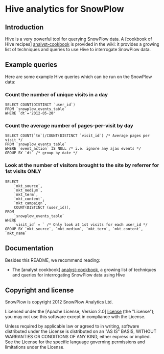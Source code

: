 # Hive analytics for SnowPlow

## Introduction

Hive is a very powerful tool for querying SnowPlow data.
A [cookbook of Hive recipes] [analyst-cookbook] is provided in the wiki: it provides a growing list of techniques and queries to use Hive to interrogate SnowPlow data.

## Example queries

Here are some example Hive queries which can be run on the SnowPlow data:

### Count the number of unique visits in a day

	SELECT COUNT(DISTINCT `user_id`)
	FROM `snowplow_events_table`
	WHERE `dt`='2012-05-20'

### Count the average number of pages-per-visit by day

	SELECT COUNT(`tm`)/COUNT(DISTINCT `visit_id`) /* Average pages per visit */
	FROM `snowplow_events_table`
	WHERE `event_action` IS NULL /* i.e. ignore any ajax events */ 
	GROUP BY `dt` /* group by date */
	
### Look at the number of visitors brought to the site by referrer for 1st visits ONLY

	SELECT
		`mkt_source`,
		`mkt_medium`,
		`mkt_term`,
		`mkt_content`,
		`mkt_campaign`,
		COUNT(DISTINCT (user_id)),
	FROM
		`snowplow_events_table`
	WHERE
		`visit_id` = ` /* Only look at 1st visits for each user_id */
	GROUP BY `mkt_source`, `mkt_medium`, `mkt_term`, `mkt_content`, `mkt_name`

## Documentation

Besides this README, we recommend reading:

* The [analyst cookbook] [analyst-cookbook], a growing list of techniques and queries for interrogating SnowPlow data using Hive

## Copyright and license

SnowPlow is copyright 2012 SnowPlow Analytics Ltd.

Licensed under the [Apache License, Version 2.0] [license] (the "License");
you may not use this software except in compliance with the License.

Unless required by applicable law or agreed to in writing, software
distributed under the License is distributed on an "AS IS" BASIS,
WITHOUT WARRANTIES OR CONDITIONS OF ANY KIND, either express or implied.
See the License for the specific language governing permissions and
limitations under the License.

[analyst-cookbook]: https://github.com/snowplow/snowplow/wiki/Analysts-cookbook
[serdes]: https://github.com/snowplow/snowplow-log-deserializers
[hive]: http://hive.apache.org/
[serdereadme]: https://github.com/snowplow/snowplow-log-deserializers/blob/master/README.md
[license]: http://www.apache.org/licenses/LICENSE-2.0
